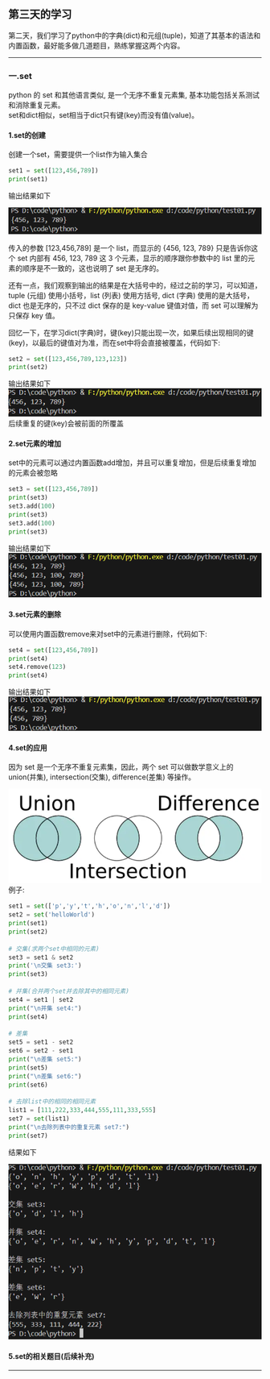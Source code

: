 ## 第三天的学习
第二天，我们学习了python中的字典(dict)和元组(tuple)，知道了其基本的语法和内置函数，最好能多做几道题目，熟练掌握这两个内容。
****
### 一.set
python 的 set 和其他语言类似, 是一个无序不重复元素集, 基本功能包括关系测试和消除重复元素。   
set和dict相似，set相当于dict只有键(key)而没有值(value)。   
#### 1.set的创建
创建一个set，需要提供一个list作为输入集合
```python
set1 = set([123,456,789])
print(set1)
```
输出结果如下   

![](/picture/屏幕截图%202024-05-05%20233113.png)   

传入的参数 [123,456,789] 是一个 list，而显示的 {456, 123, 789} 只是告诉你这个 set 内部有 456, 123, 789 这 3 个元素，显示的顺序跟你参数中的 list 里的元素的顺序是不一致的，这也说明了 set 是无序的。   

还有一点，我们观察到输出的结果是在大括号中的，经过之前的学习，可以知道，tuple (元组) 使用小括号，list (列表) 使用方括号, dict (字典) 使用的是大括号，dict 也是无序的，只不过 dict 保存的是 key-value 键值对值，而 set 可以理解为只保存 key 值。   

回忆一下，在学习dict(字典)时，键(key)只能出现一次，如果后续出现相同的键(key)，以最后的键值对为准，而在set中将会直接被覆盖，代码如下:   
```python
set2 = set([123,456,789,123,123])
print(set2)
```
输出结果如下   
![](/picture/屏幕截图%202024-05-05%20233731.png)
后续重复的键(key)会被前面的所覆盖   
#### 2.set元素的增加
set中的元素可以通过内置函数add增加，并且可以重复增加，但是后续重复增加的元素会被忽略
```python
set3 = set([123,456,789])
print(set3)
set3.add(100)
print(set3)
set3.add(100)
print(set3)
```
输出结果如下   
![](/picture/屏幕截图%202024-05-05%20234137.png)   
#### 3.set元素的删除
可以使用内置函数remove来对set中的元素进行删除，代码如下:   
```python
set4 = set([123,456,789])
print(set4)
set4.remove(123)
print(set4)
```
输出结果如下   
![](/picture/屏幕截图%202024-05-05%20234431.png)   
#### 4.set的应用
因为 set 是一个无序不重复元素集，因此，两个 set 可以做数学意义上的 union(并集), intersection(交集), difference(差集) 等操作。   

![](/picture/屏幕截图%202024-05-05%20234645.png)
例子:   
```python
set1 = set(['p','y','t','h','o','n','l','d'])
set2 = set('helloWorld')
print(set1)
print(set2)

# 交集(求两个set中相同的元素)
set3 = set1 & set2
print('\n交集 set3:')
print(set3)

# 并集(合并两个set并去除其中的相同元素)
set4 = set1 | set2
print("\n并集 set4:")
print(set4)

# 差集
set5 = set1 - set2
set6 = set2 - set1
print("\n差集 set5:")
print(set5)
print("\n差集 set6:")
print(set6)

# 去除list中的相同的相同元素
list1 = [111,222,333,444,555,111,333,555]
set7 = set(list1)
print("\n去除列表中的重复元素 set7:")
print(set7)
```
结果如下   

![](/picture/屏幕截图%202024-05-06%20000011.png)   
#### 5.set的相关题目(后续补充)
****